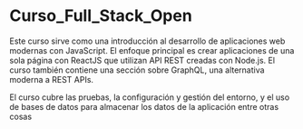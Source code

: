 # Curso_Full_Stack_Open
Este curso sirve como una introducción al desarrollo de aplicaciones web modernas con JavaScript. El enfoque principal es crear aplicaciones de una sola página con ReactJS que utilizan API REST creadas con Node.js. El curso también contiene una sección sobre GraphQL, una alternativa moderna a REST APIs.

El curso cubre las pruebas, la configuración y gestión del entorno, y el uso de bases de datos para almacenar los datos de la aplicación entre otras cosas
